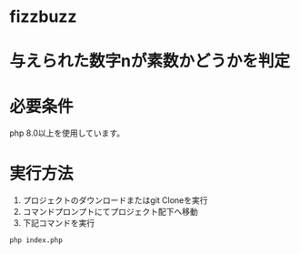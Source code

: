 # fizzbuzz

# 与えられた数字nが素数かどうかを判定

# 必要条件
php 8.0以上を使用しています。

# 実行方法
1. プロジェクトのダウンロードまたはgit Cloneを実行
2. コマンドプロンプトにてプロジェクト配下へ移動
3. 下記コマンドを実行
```
php index.php
```
